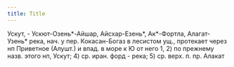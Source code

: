 ```yaml
---
title: Title
---
```


Ускут, - Ускют-Озень*-Айшар, Айсхар-Езень*, Ак*-Фортла, Алагат-Узень* река, нач.
у пер. Кокасан-Богаз в лесистом ущ., протекает через нп Приветное (Алушт.) и
впад. в море к Ю от него 1, 2) по прежнему назв. этого нп, Ускут; 4) ср. иран.
форд - река; 5) ср. верх. п. пр. Алакат

